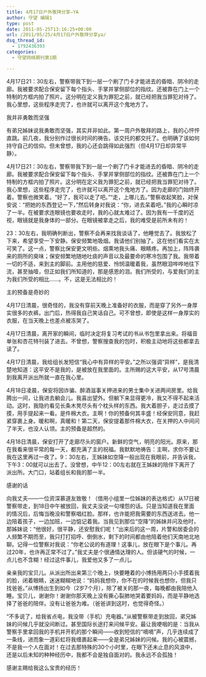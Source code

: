 ```yaml
---
title: 4月17日户外敬拜分享–YA
author: 守望 编辑1
type: post
date: 2011-05-25T13:16:25+00:00
url: /2011/05/25/4月17日户外敬拜分享ya/
dsq_thread_id:
  - 1792436393
categories:
  - 守望网络期刊第1期

---
```

4月17日21：30左右，警察带我下到一层一个刷了门卡才能进去的昏暗、阴冷的走廊。我被要求配合保安留下每个指头、手掌并掌侧部位的指纹。还被靠在门上一个特制的方框内拍了照片。这分明在定义我为罪犯之前，就已经把我当罪犯对待了。我心里想，这些程序走完了，也许就可以离开这个鬼地方了。

<!--more-->我并非勇敢而坚强

有弟兄姊妹说我勇敢而坚强，其实并非如此。第一周户外敬拜的路上，我的心怦怦直跳。前几夜，我分别作过很长时间的祷告。该交托的都交托了。也明确了该如何持守自己的信仰。但未曾想，我的心还会跳得如此强烈（但4月17日却异常平静）。

4月17日21：30左右，警察带我下到一层一个刷了门卡才能进去的昏暗、阴冷的走廊。我被要求配合保安留下每个指头、手掌并掌侧部位的指纹。还被靠在门上一个特制的方框内拍了照片。这分明在定义我为罪犯之前，就已经把我当罪犯对待了。我心里想，这些程序走完了，也许就可以离开这个鬼地方了。因为走廊的门始终开着。警察也微笑着。“好了，我可以走了吧。”“走，上哪儿去。”警察收起笑脸，对保安说：“把她的东西登记一下，”然后转身对我说：“你，进去呆着吧。”我的心瞬时凉了一半。在被要求连眼镜也要收走时，我的心就太难过了。因为我有一千度的近视，眼镜就是我身体的一部分。在眼镜被拿走之后，我的难受是前所未有的！

23：30左右，我明确判断出，警察不会再来找我谈话了，他睡觉去了。我放松了下来，希望享受一下安静。保安频繁地吸烟。我请他们别抽了。这在他们看实在太可笑了。这一点，警察比保安更文明些。烟熏地我头痛、眼睛疼。再加上，阵阵袭来的厕所的臭味；保安频繁地随地吐痰的声音以及最要命的寒冷包围了我。我带着一切的不适，来到主的脚前。主用他的慈爱、怜悯温暖着我，虽然眼泪哗哗地往下流，甚至抽噎，但正如我们所知道的，那是感恩的泪。我们所受的，与爱我们的主为我们所受的相比……。不，这是无法相比的！

主的预备是奇妙的

4月17日清晨，很奇怪的，我没有穿前天晚上准备好的衣服，而是穿了另外一身厚实很多的衣裤。出门后，热得我自己笑话自己。可不曾想，即使是这样一身厚实的衣服，在当天晚上也差点被冻哭了。

4月17日清晨，离开家的瞬间，临时决定将复习考试的书从书包里拿出来。将福音单张和杏花特刊装了进去。不曾想，警察搜查我的包时，积极主动地将这些都拿去读了。

4月17日清晨，我给组长发短信“我心中有异样的平安。”之所以强调“异样”，是我清楚地知道：这平安不是我的，是被放在我里面的。主所赐的这大平安，从17号清晨到我离开派出所就一直在我心里。

4月18日凌晨，保安将因诈骗、醉酒滋事关押进来的男士集中关进两间房里。给我腾出一间，让我进去躺会儿。我喜出望外。但躺下来显得更冷，我又不得不起来活动。这时，我隐约看见长条木凳尽头有个枕头样的东西。我大着胆子，走过去摸了摸，用手提起来一看。是件棉大衣。主啊！你的预备何其丰盛！经保安同意，我赶紧穿裹上身。暖和啊，真暖和！第二天，保安提着那件棉大衣，在关押的人中间问了半天，也没人认领。主的预备是超然的。

4月18日清晨，保安打开了走廊尽头的窗户。新鲜的空气，明亮的阳光。原来，那在我看来很平常的每一天，都充满了主的祝福。我默默地祷告：主啊，求你不要让我在这里再过一夜了。9：30左右，王姊妹如空降一般出现在我眼前，并告诉我，下午3：00就可以出去了。没曾想，中午12：00左右就在王姊妹的陪伴下离开了派出所。大门口，站着组长和我的那一半。

感谢的话

向我丈夫——一位资深慕道友致敬！（借用小组里一位姊妹的表达格式）从17日被警察带走，到18日中午被放回，我丈夫没说一句埋怨的话。只是当知道我在里面的情况后，后悔当晚没和警察唱红脸。那样，也许能把我需要的东西送进去。他一边陪着孩子，一边加班，一边惦记着我。当我见到那位“空降”的姊妹并问及他时，那姊妹说：“他很好，很平静，还安慰我们呢！”出来后的这一周，片警和居委会的人频繁不期而至，我只打打招呼、倒倒水，剩下的时间都由他陪着他们天南地北地聊。记得一位警察对我说：“你老公说的有道理！这事儿，放在眼下是个事儿。再过20年，也许再正常不过了。”我丈夫是个很通情达理的人。但该硬气的时候，一点儿也不含糊！经过这件事儿，我爱他又多了一点儿。

亲亲我的宝贝儿。从派出所出来第三个晚上，快要睡着的小博扬用两只小手摸着我的脸，闭着眼睛，迷迷糊糊地说：“妈妈我想你，你不在的时候我也想你，但我只找爸爸。”从博扬出生到如今（2岁7个月），除了被关的那一夜，每晚都由我陪他入睡。宝贝儿，谢谢你！谢谢你那天晚上没有撕心裂肺地哭着要妈妈，而是平静地选择了爸爸的陪伴。没有让爸爸为难。（爸爸讲到这时，也觉得奇怪。）

“不多说了，给我省点电，我没带（手机）充电器。”从被警察带走到放回，弟兄姊妹的问候几乎就没间断过。甚至国际长途打来问候平安。最让我哽咽的是：当我从警察手里拿回我的手机并开机的那个瞬间——收到短信的“嘀嘀”声，几乎连续成了一条线，进而象一道彩虹将我缠裹起来——全是弟兄姊妹的问候。我的心被震撼，不是我一个人在面对！在过去那特殊的30个小时里，在眼下还未止息的风浪中，还是以后未知的种种经历中，我都不会是独自面对的。我永远不会孤独！

感谢主赐给我这么宝贵的经历！